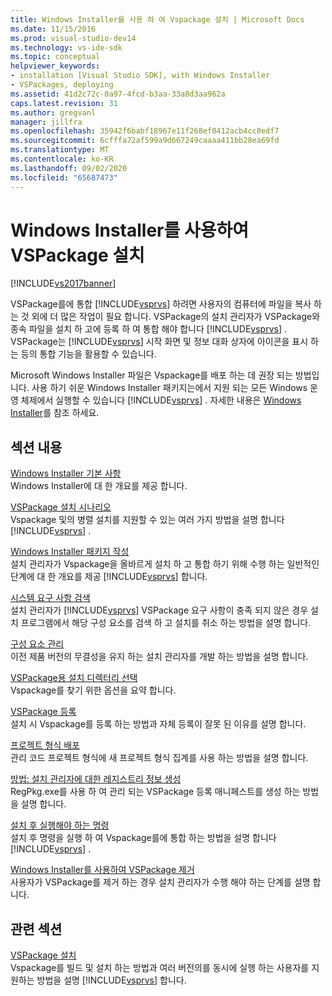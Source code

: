 ```yaml
---
title: Windows Installer를 사용 하 여 Vspackage 설치 | Microsoft Docs
ms.date: 11/15/2016
ms.prod: visual-studio-dev14
ms.technology: vs-ide-sdk
ms.topic: conceptual
helpviewer_keywords:
- installation [Visual Studio SDK], with Windows Installer
- VSPackages, deploying
ms.assetid: 41d2c72c-0a97-4fcd-b3aa-33a8d3aa962a
caps.latest.revision: 31
ms.author: gregvanl
manager: jillfra
ms.openlocfilehash: 35942f6babf18967e11f268ef0412acb4cc8edf7
ms.sourcegitcommit: 6cfffa72af599a9d667249caaaa411bb28ea69fd
ms.translationtype: MT
ms.contentlocale: ko-KR
ms.lasthandoff: 09/02/2020
ms.locfileid: "65687473"
---
```

# <a name="installing-vspackages-with-windows-installer"></a>Windows Installer를 사용하여 VSPackage 설치
[!INCLUDE[vs2017banner](../../includes/vs2017banner.md)]

VSPackage를에 통합 [!INCLUDE[vsprvs](../../includes/vsprvs-md.md)] 하려면 사용자의 컴퓨터에 파일을 복사 하는 것 외에 더 많은 작업이 필요 합니다. VSPackage의 설치 관리자가 VSPackage와 종속 파일을 설치 하 고에 등록 하 여 통합 해야 합니다 [!INCLUDE[vsprvs](../../includes/vsprvs-md.md)] . VSPackage는 [!INCLUDE[vsprvs](../../includes/vsprvs-md.md)] 시작 화면 및 정보 대화 상자에 아이콘을 표시 하는 등의 통합 기능을 활용할 수 있습니다.  
  
 Microsoft Windows Installer 파일은 Vspackage를 배포 하는 데 권장 되는 방법입니다. 사용 하기 쉬운 Windows Installer 패키지는에서 지원 되는 모든 Windows 운영 체제에서 실행할 수 있습니다 [!INCLUDE[vsprvs](../../includes/vsprvs-md.md)] . 자세한 내용은 [Windows Installer](https://msdn.microsoft.com/121be21b-b916-43e2-8f10-8b080516d2a0)를 참조 하세요.  
  
## <a name="in-this-section"></a>섹션 내용  
 [Windows Installer 기본 사항](../../extensibility/internals/windows-installer-basics.md)  
 Windows Installer에 대 한 개요를 제공 합니다.  
  
 [VSPackage 설치 시나리오](../../extensibility/internals/vspackage-setup-scenarios.md)  
 Vspackage 및의 병렬 설치를 지원할 수 있는 여러 가지 방법을 설명 합니다 [!INCLUDE[vsprvs](../../includes/vsprvs-md.md)] .  
  
 [Windows Installer 패키지 작성](../../extensibility/internals/authoring-a-windows-installer-package.md)  
 설치 관리자가 Vspackage을 올바르게 설치 하 고 통합 하기 위해 수행 하는 일반적인 단계에 대 한 개요를 제공 [!INCLUDE[vsprvs](../../includes/vsprvs-md.md)] 합니다.  
  
 [시스템 요구 사항 검색](../../extensibility/internals/detecting-system-requirements.md)  
 설치 관리자가 [!INCLUDE[vsprvs](../../includes/vsprvs-md.md)] VSPackage 요구 사항이 충족 되지 않은 경우 설치 프로그램에서 해당 구성 요소를 검색 하 고 설치를 취소 하는 방법을 설명 합니다.  
  
 [구성 요소 관리](../../extensibility/internals/component-management.md)  
 이전 제품 버전의 무결성을 유지 하는 설치 관리자를 개발 하는 방법을 설명 합니다.  
  
 [VSPackage용 설치 디렉터리 선택](../../extensibility/internals/choosing-the-installation-directory-for-a-vspackage.md)  
 Vspackage를 찾기 위한 옵션을 요약 합니다.  
  
 [VSPackage 등록](../../extensibility/internals/vspackage-registration.md)  
 설치 시 Vspackage를 등록 하는 방법과 자체 등록이 잘못 된 이유를 설명 합니다.  
  
 [프로젝트 형식 배포](../../extensibility/internals/deploying-project-types.md)  
 관리 코드 프로젝트 형식에 새 프로젝트 형식 집계를 사용 하는 방법을 설명 합니다.  
  
 [방법: 설치 관리자에 대한 레지스트리 정보 생성](../../extensibility/internals/how-to-generate-registry-information-for-an-installer.md)  
 RegPkg.exe를 사용 하 여 관리 되는 VSPackage 등록 매니페스트를 생성 하는 방법을 설명 합니다.  
  
 [설치 후 실행해야 하는 명령](../../extensibility/internals/commands-that-must-be-run-after-installation.md)  
 설치 후 명령을 실행 하 여 Vspackage를에 통합 하는 방법을 설명 합니다 [!INCLUDE[vsprvs](../../includes/vsprvs-md.md)] .  
  
 [Windows Installer를 사용하여 VSPackage 제거](../../extensibility/internals/uninstalling-a-vspackage-with-windows-installer.md)  
 사용자가 VSPackage를 제거 하는 경우 설치 관리자가 수행 해야 하는 단계를 설명 합니다.  
  
## <a name="related-sections"></a>관련 섹션  
 [VSPackage 설치](../../misc/installing-vspackages.md)  
 Vspackage를 빌드 및 설치 하는 방법과 여러 버전의를 동시에 실행 하는 사용자를 지 원하는 방법을 설명 [!INCLUDE[vsprvs](../../includes/vsprvs-md.md)] 합니다.

